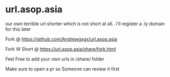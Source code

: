 # url.asop.asia
our own terrible url shorter which is not short at all.. i'll register a .ly domain for this later


Fork @ https://github.com/Andrewgxgx/url.asop.asia

Fork W Short @ https://url.asop.asia/share/fork.html

Feel Free to add your own urls in /share/ folder

Make sure to open a pr so Someone can review it first
